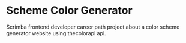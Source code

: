 # Scheme Color Generator

Scrimba frontend developer career path project about a color scheme generator website using thecolorapi api.
